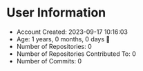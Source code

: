 # User Information

- Account Created: 2023-09-17 10:16:03
- Age: 1 years, 0 months, 0 days 🎂
- Number of Repositories: 0
- Number of Repositories Contributed To: 0
- Number of Commits: 0
